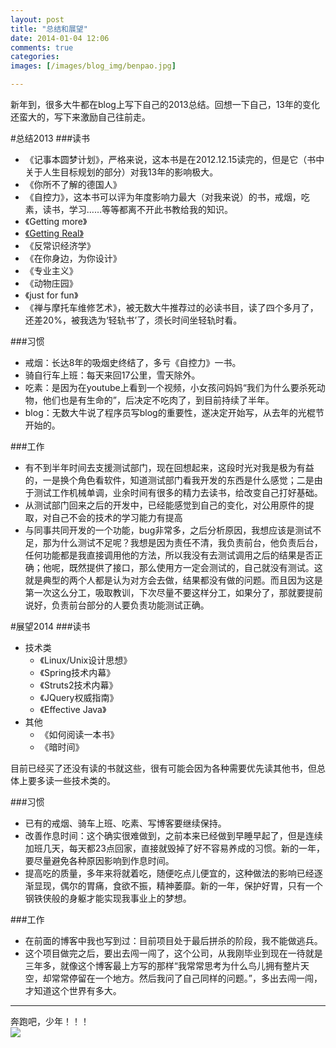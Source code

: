 ```yaml
---
layout: post
title: "总结和展望"
date: 2014-01-04 12:06
comments: true
categories: 
images: [/images/blog_img/benpao.jpg]

---
```

[benpao]: {{page.images[0]}}

新年到，很多大牛都在blog上写下自己的2013总结。回想一下自己，13年的变化还蛮大的，写下来激励自己往前走。
<!-- more -->
#总结2013
###读书
- 《记事本圆梦计划》，严格来说，这本书是在2012.12.15读完的，但是它（书中关于人生目标规划的部分）对我13年的影响极大。
- 《你所不了解的德国人》
- 《自控力》，这本书可以评为年度影响力最大（对我来说）的书，戒烟，吃素，读书，学习……等等都离不开此书教给我的知识。
- 《Getting more》
- [《Getting Real》](http://cnborn.net/docs/getting_real/)
- 《反常识经济学》
- 《在你身边，为你设计》
- 《专业主义》
- 《动物庄园》
- 《just for fun》
- 《禅与摩托车维修艺术》，被无数大牛推荐过的必读书目，读了四个多月了，还差20%，被我选为‘轻轨书’了，须长时间坐轻轨时看。

###习惯
- 戒烟：长达8年的吸烟史终结了，多亏《自控力》一书。
- 骑自行车上班：每天来回17公里，雪天除外。
- 吃素：是因为在youtube上看到一个视频，小女孩问妈妈“我们为什么要杀死动物，他们也是有生命的”，后决定不吃肉了，到目前持续了半年。
- blog：无数大牛说了程序员写blog的重要性，遂决定开始写，从去年的光棍节开始的。

###工作
- 有不到半年时间去支援测试部门，现在回想起来，这段时光对我是极为有益的，一是换个角色看软件，知道测试部门看我开发的东西是什么感觉；二是由于测试工作机械单调，业余时间有很多的精力去读书，给改变自己打好基础。
- 从测试部门回来之后的开发中，已经能感觉到自己的变化，对公用原件的提取，对自己不会的技术的学习能力有提高
- 与同事共同开发的一个功能，bug非常多，之后分析原因，我想应该是测试不足，那为什么测试不足呢？我想是因为责任不清，我负责前台，他负责后台，任何功能都是我直接调用他的方法，所以我没有去测试调用之后的结果是否正确；他呢，既然提供了接口，那么使用方一定会测试的，自己就没有测试。这就是典型的两个人都是认为对方会去做，结果都没有做的问题。而且因为这是第一次这么分工，吸取教训，下次尽量不要这样分工，如果分了，那就要提前说好，负责前台部分的人要负责功能测试正确。

#展望2014
###读书
- 技术类
  - 《Linux/Unix设计思想》
  - 《Spring技术内幕》
  - 《Struts2技术内幕》
  - 《JQuery权威指南》
  - 《Effective Java》
- 其他
  - 《如何阅读一本书》
  - 《暗时间》
  
目前已经买了还没有读的书就这些，很有可能会因为各种需要优先读其他书，但总体上要多读一些技术类的。

###习惯
- 已有的戒烟、骑车上班、吃素、写博客要继续保持。
- 改善作息时间：这个确实很难做到，之前本来已经做到早睡早起了，但是连续加班几天，每天都23点回家，直接就毁掉了好不容易养成的习惯。新的一年，要尽量避免各种原因影响到作息时间。
- 提高吃的质量，多年来将就着吃，随便吃点儿便宜的，这种做法的影响已经逐渐显现，偶尔的胃痛，食欲不振，精神萎靡。新的一年，保护好胃，只有一个钢铁侠般的身躯才能实现我事业上的梦想。

###工作
- 在前面的博客中我也写到过：目前项目处于最后拼杀的阶段，我不能做逃兵。
- 这个项目做完之后，要出去闯一闯了，这个公司，从我刚毕业到现在一待就是三年多，就像这个博客最上方写的那样“我常常思考为什么鸟儿拥有整片天空，却常常停留在一个地方。然后我问了自己同样的问题。”，多出去闯一闯，才知道这个世界有多大。

---
奔跑吧，少年！！！  
![][benpao]